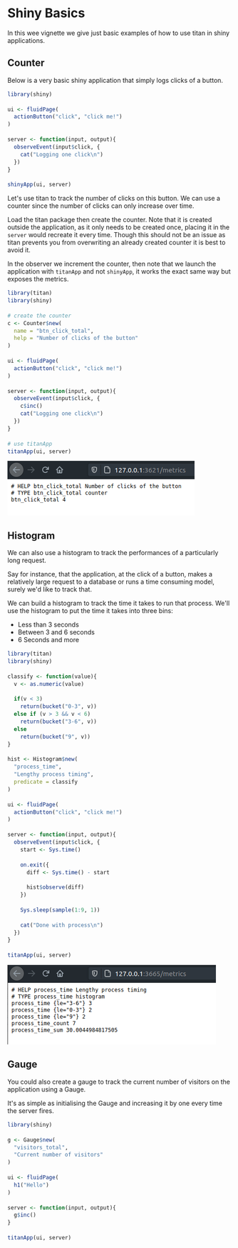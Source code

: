 # Shiny Basics

In this wee vignette we give just basic examples of how to use titan in shiny applications.

## Counter

Below is a very basic shiny application that simply logs clicks of a button.

```r
library(shiny)

ui <- fluidPage(
  actionButton("click", "click me!")
)

server <- function(input, output){
  observeEvent(input$click, {
    cat("Logging one click\n")
  })
}

shinyApp(ui, server)
```

Let's use titan to track the number of clicks on this button. We can use a counter since the number of clicks can only increase over time.

Load the titan package then create the counter. Note that it is created outside the application, as it only needs to be created once, placing it in the `server` would recreate it every time. Though this should not be an issue as titan prevents you from overwriting an already created counter it is best to avoid it.

In the observer we increment the counter, then note that we launch the application with `titanApp` and not `shinyApp`, it works the exact same way but exposes the metrics.

```r
library(titan)
library(shiny)

# create the counter
c <- Counter$new(
  name = "btn_click_total",
  help = "Number of clicks of the button"
)

ui <- fluidPage(
  actionButton("click", "click me!")
)

server <- function(input, output){
  observeEvent(input$click, {
    c$inc()
    cat("Logging one click\n")
  })
}

# use titanApp
titanApp(ui, server)
```

![](../images/shiny-basic.png)

## Histogram

We can also use a histogram to track the performances of a particularly long request.

Say for instance, that the application, at the click of a button, makes a relatively large request to a database or runs a time consuming model, surely we'd like to track that.

We can build a histogram to track the time it takes to run that process. We'll use the histogram to put the time it takes into three bins:

- Less than 3 seconds
- Between 3 and 6 seconds
- 6 Seconds and more

```r
library(titan)
library(shiny)

classify <- function(value){
  v <- as.numeric(value)
  
  if(v < 3)
    return(bucket("0-3", v))
  else if (v > 3 && v < 6)
    return(bucket("3-6", v))
  else
    return(bucket("9", v))
}

hist <- Histogram$new(
  "process_time",
  "Lengthy process timing",
  predicate = classify
)

ui <- fluidPage(
  actionButton("click", "click me!")
)

server <- function(input, output){
  observeEvent(input$click, {
    start <- Sys.time()

    on.exit({
      diff <- Sys.time() - start

      hist$observe(diff)
    })

    Sys.sleep(sample(1:9, 1))

    cat("Done with process\n")
  })
}

titanApp(ui, server)
```

![](../images/shiny-histogram.png)

## Gauge

You could also create a gauge to track the current number of visitors on the application using a Gauge.

It's as simple as initialising the Gauge and increasing it by one every time the server fires.

```r
library(shiny)

g <- Gauge$new(
  "visitors_total",
  "Current number of visitors"
)

ui <- fluidPage(
  h1("Hello")
)

server <- function(input, output){
  g$inc()
}

titanApp(ui, server)
```
